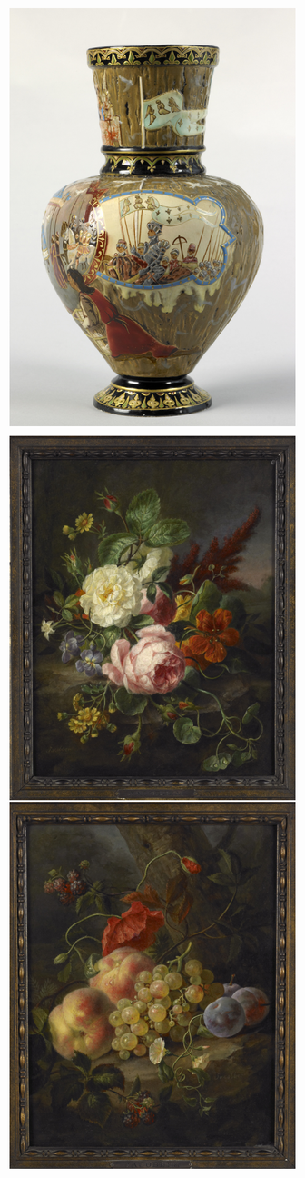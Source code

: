 ![Vase Galle](/fichiers/oeuvres/2007-vase-galle.jpg)

![Fleurs Jaccober](fichiers/oeuvres/2008-jaccober-fleurs.jpg)
![Fruits Jaccober](/fichiers/oeuvres/2008-jaccober-fruits.jpg)
